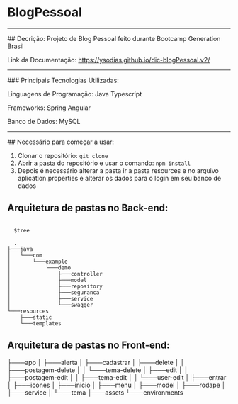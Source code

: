 # BlogPessoal
<hr>
## Decrição:
Projeto de Blog Pessoal feito durante Bootcamp Generation Brasil

Link da Documentação: https://ysodias.github.io/dic-blogPessoal.v2/
<hr>
### Principais Tecnologias Utilizadas:

Linguagens de Programação:
Java
Typescript


Frameworks:
Spring
Angular


Banco de Dados:
MySQL
<hr>
## Necessário para começar a usar:

1. Clonar o repositório:
          ``` git clone ```
2. Abrir a pasta do repositório e usar o comando: 
          ``` npm install ```
3. Depois é necessário alterar a pasta ir a pasta resources e no arquivo aplication.properties e alterar os dados para o login em seu banco de dados


## Arquitetura de pastas no Back-end:
```shell

  $tree
  
  .
├───java
│   └───com
│       └───example
│           └───demo
│               ├───controller
│               ├───model
│               ├───repository
│               ├───seguranca
│               ├───service
│               └───swagger
└───resources
    ├───static
    └───templates
```
## Arquitetura de pastas no Front-end:

├───app
│   ├───alerta
│   ├───cadastrar
│   ├───delete
│   │   ├───postagem-delete
│   │   └───tema-delete
│   ├───edit
│   │   ├───postagem-edit
│   │   ├───tema-edit
│   │   └───user-edit
│   ├───entrar
│   ├───icones
│   ├───inicio
│   ├───menu
│   ├───model
│   ├───rodape
│   ├───service
│   └───tema
├───assets
└───environments

